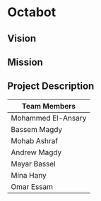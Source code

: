 # Octabot
## Vision
## Mission
## Project Description
| **Team Members** |
| -----------------------|
| Mohammed El-Ansary  |
| Bassem Magdy  |
| Mohab Ashraf  | 
| Andrew Magdy |
| Mayar Bassel |
| Mina Hany |
| Omar Essam |

